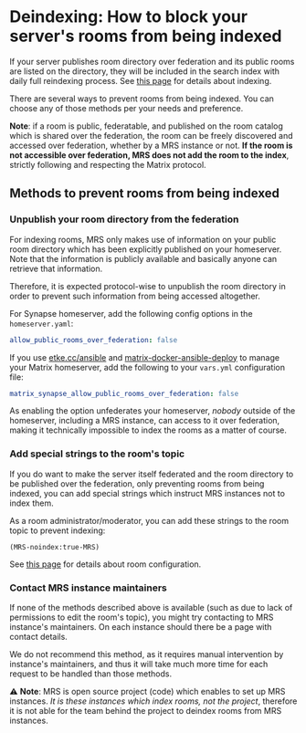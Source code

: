 <!--
SPDX-FileCopyrightText: 2023 - 2024 Nikita Chernyi
SPDX-FileCopyrightText: 2025 Suguru Hirahara

SPDX-License-Identifier: AGPL-3.0-or-later
-->

# Deindexing: How to block your server's rooms from being indexed

If your server publishes room directory over federation and its public rooms are listed on the directory, they will be included in the search index with daily full reindexing process. See [this page](indexing.md) for details about indexing.

There are several ways to prevent rooms from being indexed. You can choose any of those methods per your needs and preference.

**Note**: if a room is public, federatable, and published on the room catalog which is shared over the federation, the room can be freely discovered and accessed over federation, whether by a MRS instance or not. **If the room is not accessible over federation, MRS does not add the room to the index**, strictly following and respecting the Matrix protocol.

## Methods to prevent rooms from being indexed

### Unpublish your room directory from the federation

For indexing rooms, MRS only makes use of information on your public room directory which has been explicitly published on your homeserver. Note that the information is publicly available and basically anyone can retrieve that information.

Therefore, it is expected protocol-wise to unpublish the room directory in order to prevent such information from being accessed altogether.

For Synapse homeserver, add the following config options in the `homeserver.yaml`:

```yaml
allow_public_rooms_over_federation: false
```

If you use [etke.cc/ansible](https://github.com/etkecc/ansible) and [matrix-docker-ansible-deploy](https://github.com/spantaleev/matrix-docker-ansible-deploy) to manage your Matrix homeserver, add the following to your `vars.yml` configuration file:

```yaml
matrix_synapse_allow_public_rooms_over_federation: false
```

As enabling the option unfederates your homeserver, *nobody* outside of the homeserver, including a MRS instance, can access to it over federation, making it technically impossible to index the rooms as a matter of course.

### Add special strings to the room's topic

If you do want to make the server itself federated and the room directory to be published over the federation, only preventing rooms from being indexed, you can add special strings which instruct MRS instances not to index them.

As a room administrator/moderator, you can add these strings to the room topic to prevent indexing:

```
(MRS-noindex:true-MRS)
```

See [this page](./room-configuration.md) for details about room configuration.

### Contact MRS instance maintainers

If none of the methods described above is available (such as due to lack of permissions to edit the room's topic), you might try contacting to MRS instance's maintainers. On each instance should there be a page with contact details.

We do not recommend this method, as it requires manual intervention by instance's maintainers, and thus it will take much more time for each request to be handled than those methods.

⚠️ **Note**: MRS is open source project (code) which enables to set up MRS instances. *It is these instances which index rooms, not the project*, therefore it is not able for the team behind the project to deindex rooms from MRS instances.
